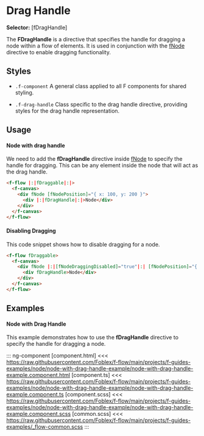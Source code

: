﻿# Drag Handle 

**Selector:** [fDragHandle] 

The **FDragHandle** is a directive that specifies the handle for dragging a node within a flow of elements. It is used in conjunction with the [fNode](f-node-directive) directive to enable dragging functionality.

## Styles
  - `.f-component` A general class applied to all F components for shared styling.

  - `.f-drag-handle` Class specific to the drag handle directive, providing styles for the drag handle representation.

## Usage

#### Node with drag handle

We need to add the **fDragHandle** directive inside [fNode](f-node-directive) to specify the handle for dragging.
This can be any element inside the node that will act as the drag handle.

```html
<f-flow |:|fDraggable|:|>
  <f-canvas>
    <div fNode [fNodePosition]="{ x: 100, y: 200 }">
      <div |:|fDragHandle|:|>Node</div>
    </div>
  </f-canvas>
</f-flow>
```

#### Disabling Dragging

This code snippet shows how to disable dragging for a node.

```html
<f-flow fDraggable>
  <f-canvas>
    <div fNode |:|[fNodeDraggingDisabled]="true"|:| [fNodePosition]="{ x: 100, y: 200 }">
      <div fDragHandle>Node</div>
    </div>
  </f-canvas>
</f-flow>
```

## Examples

#### Node with Drag Handle

This example demonstrates how to use the **fDragHandle** directive to specify the handle for dragging a node.

::: ng-component <node-with-drag-handle-example></node-with-drag-handle-example>
[component.html] <<< https://raw.githubusercontent.com/Foblex/f-flow/main/projects/f-guides-examples/node/node-with-drag-handle-example/node-with-drag-handle-example.component.html
[component.ts] <<< https://raw.githubusercontent.com/Foblex/f-flow/main/projects/f-guides-examples/node/node-with-drag-handle-example/node-with-drag-handle-example.component.ts
[component.scss] <<< https://raw.githubusercontent.com/Foblex/f-flow/main/projects/f-guides-examples/node/node-with-drag-handle-example/node-with-drag-handle-example.component.scss
[common.scss] <<< https://raw.githubusercontent.com/Foblex/f-flow/main/projects/f-guides-examples/_flow-common.scss
:::
